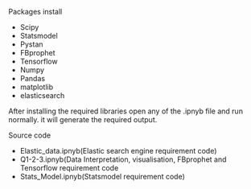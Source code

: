 Packages install
- Scipy
- Statsmodel
- Pystan
- FBprophet
- Tensorflow
- Numpy
- Pandas
- matplotlib
- elasticsearch

After installing the required libraries open any of the .ipnyb file and run normally. it will generate the required output.

Source code 
- Elastic_data.ipnyb(Elastic search engine requirement code)
- Q1-2-3.ipnyb(Data Interpretation, visualisation, FBprophet and Tensorflow requirement code
- Stats_Model.ipnyb(Statsmodel requirement code)